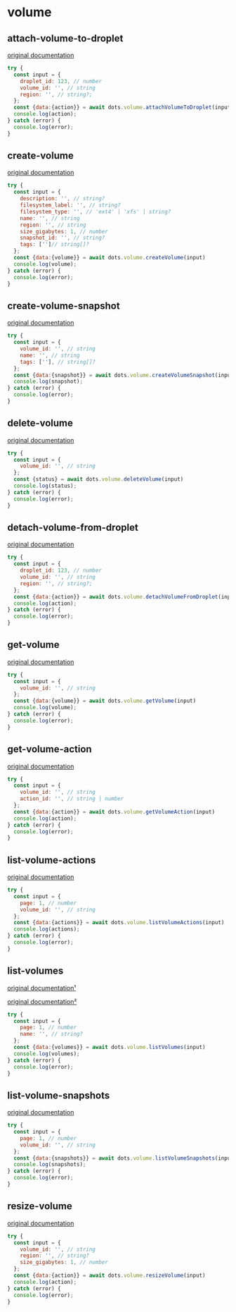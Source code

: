 # volume

## attach-volume-to-droplet
[original documentation](https://developers.digitalocean.com/documentation/v2/#attach-a-block-storage-volume-to-a-droplet)
```javascript
try {
  const input = {
    droplet_id: 123, // number
    volume_id: '', // string
    region: '', // string?;
  };
  const {data:{action}} = await dots.volume.attachVolumeToDroplet(input)
  console.log(action);
} catch (error) {
  console.log(error);
}
```

## create-volume
[original documentation](https://developers.digitalocean.com/documentation/v2/#create-a-new-block-storage-volume)
```javascript
try {
  const input = {
    description: '', // string?
    filesystem_label: '', // string?
    filesystem_type: '', // 'ext4' | 'xfs' | string?
    name: '', // string
    region: '', // string
    size_gigabytes: 1, // number
    snapshot_id: '', // string?
    tags: ['']// string[]?
  };
  const {data:{volume}} = await dots.volume.createVolume(input)
  console.log(volume);
} catch (error) {
  console.log(error);
}
```

## create-volume-snapshot
[original documentation](https://developers.digitalocean.com/documentation/v2/#create-snapshot-from-a-volume)
```javascript
try {
  const input = {
    volume_id: '', // string
    name: '', // string
    tags: [''], // string[]?
  };
  const {data:{snapshot}} = await dots.volume.createVolumeSnapshot(input)
  console.log(snapshot);
} catch (error) {
  console.log(error);
}
```

## delete-volume
[original documentation](https://developers.digitalocean.com/documentation/v2/#delete-a-block-storage-volume)
```javascript
try {
  const input = {
    volume_id: '', // string
  };
  const {status} = await dots.volume.deleteVolume(input)
  console.log(status);
} catch (error) {
  console.log(error);
}
```

## detach-volume-from-droplet
[original documentation](https://developers.digitalocean.com/documentation/v2/#remove-a-block-storage-volume-from-a-droplet)
```javascript
try {
  const input = {
    droplet_id: 123, // number
    volume_id: '', // string
    region: '', // string?;
  };
  const {data:{action}} = await dots.volume.detachVolumeFromDroplet(input)
  console.log(action);
} catch (error) {
  console.log(error);
}
```

## get-volume
[original documentation](https://developers.digitalocean.com/documentation/v2/#retrieve-an-existing-block-storage-volume)
```javascript
try {
  const input = {
    volume_id: '', // string
  };
  const {data:{volume}} = await dots.volume.getVolume(input)
  console.log(volume);
} catch (error) {
  console.log(error);
}
```

## get-volume-action
[original documentation](https://developers.digitalocean.com/documentation/v2/#retrieve-an-existing-volume-action)
```javascript
try {
  const input = {
    volume_id: '', // string
    action_id: '', // string | number
  };
  const {data:{action}} = await dots.volume.getVolumeAction(input)
  console.log(action);
} catch (error) {
  console.log(error);
}
```

## list-volume-actions
[original documentation](https://developers.digitalocean.com/documentation/v2/#list-all-actions-for-a-volume)
```javascript
try {
  const input = {
    page: 1, // number
    volume_id: '', // string
  };
  const {data:{actions}} = await dots.volume.listVolumeActions(input)
  console.log(actions);
} catch (error) {
  console.log(error);
}
```

## list-volumes
[original documentation¹](https://developers.digitalocean.com/documentation/v2/#list-all-block-storage-volumes)

[original documentation²](https://developers.digitalocean.com/documentation/v2/#list-block-storage-volumes-filtered-by-name)
```javascript
try {
  const input = {
    page: 1, // number
    name: '', // string?
  };
  const {data:{volumes}} = await dots.volume.listVolumes(input)
  console.log(volumes);
} catch (error) {
  console.log(error);
}
```

## list-volume-snapshots
[original documentation](https://developers.digitalocean.com/documentation/v2/#list-snapshots-for-a-volume)
```javascript
try {
  const input = {
    page: 1, // number
    volume_id: '', // string
  };
  const {data:{snapshots}} = await dots.volume.listVolumeSnapshots(input)
  console.log(snapshots);
} catch (error) {
  console.log(error);
}
```

## resize-volume
[original documentation](https://developers.digitalocean.com/documentation/v2/#resize-a-volume)
```javascript
try {
  const input = {
    volume_id: '', // string
    region: '', // string?
    size_gigabytes: 1, // number
  };
  const {data:{action}} = await dots.volume.resizeVolume(input)
  console.log(action);
} catch (error) {
  console.log(error);
}
```

